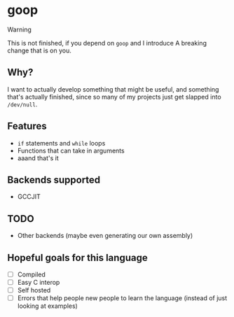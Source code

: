 # goop

> [!WARNING]
> This is not finished, if you depend on `goop` and I introduce
> A breaking change that is on you.

## Why?
I want to actually develop something that might be useful, 
and something that's actually finished, since so many
of my projects just get slapped into `/dev/null`.

## Features
- `if` statements and `while` loops
- Functions that can take in arguments
- aaand that's it

## Backends supported
- GCCJIT

## TODO
- Other backends (maybe even generating our own assembly)

## Hopeful goals for this language
- [ ] Compiled
- [ ] Easy C interop
- [ ] Self hosted
- [ ] Errors that help people new people to learn the language (instead of just looking at examples)

